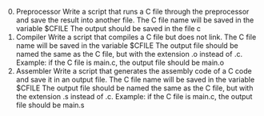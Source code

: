0. Preprocessor
   Write a script that runs a C file through the preprocessor and save the result into another file.
   The C file name will be saved in the variable $CFILE
   The output should be saved in the file c
1. Compiler
   Write a script that compiles a C file but does not link.
   The C file name will be saved in the variable $CFILE
   The output file should be named the same as the C file, but with the extension .o instead of .c.
   Example: if the C file is main.c, the output file should be main.o
2. Assembler
   Write a script that generates the assembly code of a C code and save it in an output file.
   The C file name will be saved in the variable $CFILE
   The output file should be named the same as the C file, but with the extension .s instead of .c.
   Example: if the C file is main.c, the output file should be main.s
